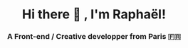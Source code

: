 <h1 align="center">Hi there 👋  , I'm Raphaël!</h1>
<h3 align="center">A Front-end / Creative developper from Paris 🇫🇷</h3>
